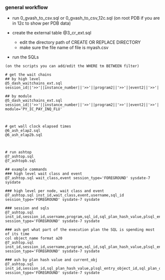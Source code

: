 
### general workflow 

* run 0_gvash_to_csv.sql or 0_gvash_to_csv_12c.sql (on root PDB if you are in 12c to show per PDB data)

* create the external table @3_cr_ext.sql 
    * edit the directory path of CREATE OR REPLACE DIRECTORY
    * make sure the file name of file is myash.csv

* run the SQLs 
```
(on the scripts you can add/edit the WHERE tm BETWEEN filter)

# get the wait chains 
## by high level 
@5_dash_waitchains_ext.sql  session_id||'>>'||instance_number||'>>'||program2||'>>'||event2||'>>'||sql_id||'>>'||sql_opname||'>>'||p1text||'>>'||p1||'>>'||blocking_session

## by module 
@5_dash_waitchains_ext.sql  session_id||'>>'||instance_number||'>>'||program2||'>>'||event2||'>>'||sql_id||'>>'||sql_opname||'>>'||p1text||'>>'||p1||'>>'||blocking_session module='PY_IC_PAY_INQ_FLU'



# get wall clock elapsed times
@6_ash_elap2.sql
@6_ash_elap2b.sql



# run ashtop 
@7_ashtop.sql
@7_ashtopb.sql

## example commands
### high level wait class and event
@7_ashtop.sql wait_class,event session_type='FOREGROUND' sysdate-7 sysdate

### high level per node, wait class and event
@7_ashtop.sql inst_id,wait_class,event,username,sql_id session_type='FOREGROUND' sysdate-7 sysdate

### session and sqls
@7_ashtop.sql inst_id,session_id,username,program,sql_id,sql_plan_hash_value,plsql_entry_object_id,blocking_session,event session_type='FOREGROUND' sysdate-7 sysdate

### ash get what part of the execution plan the SQL is spending most of its time 
col object_name format a20
@7_ashtop.sql inst_id,session_id,username,program,sql_id,sql_plan_hash_value,plsql_entry_object_id,sql_plan_operation,sql_plan_options,sql_plan_line_id,o.object_name session_type='FOREGROUND' sysdate-7 sysdate

### ash by plan hash value and current_obj 
@7_ashtop.sql inst_id,session_id,sql_plan_hash_value,plsql_entry_object_id,sql_plan_operation,sql_plan_options,sql_plan_line_id,o.object_name session_type='FOREGROUND' sysdate-7 sysdate
```


